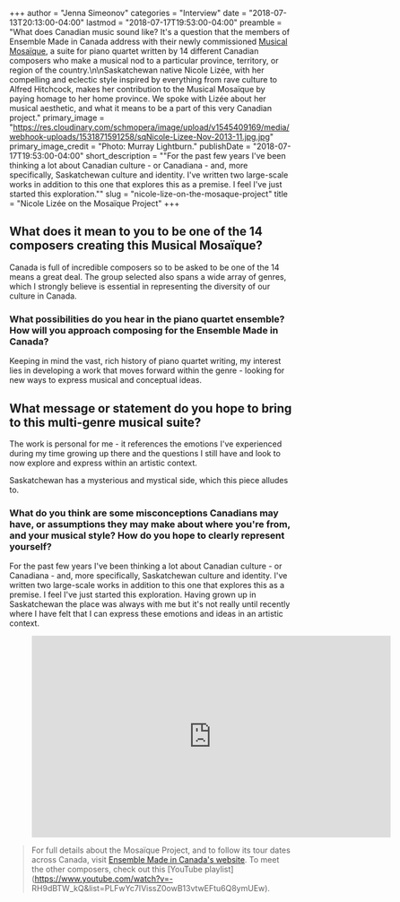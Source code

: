 +++
author = "Jenna Simeonov"
categories = "Interview"
date = "2018-07-13T20:13:00-04:00"
lastmod = "2018-07-17T19:53:00-04:00"
preamble = "What does Canadian music sound like? It's a question that the members of Ensemble Made in Canada address with their newly commissioned [Musical Mosaïque](https://www.ensemblemadeincanada.com/mosaique-project/about-the-project/), a suite for piano quartet written by 14 different Canadian composers who make a musical nod to a particular province, territory, or region of the country.\n\nSaskatchewan native Nicole Lizée, with her compelling and eclectic style inspired by everything from rave culture to Alfred Hitchcock, makes her contribution to the Musical Mosaïque by paying homage to her home province. We spoke with Lizée about her musical aesthetic, and what it means to be a part of this very Canadian project."
primary_image = "https://res.cloudinary.com/schmopera/image/upload/v1545409169/media/webhook-uploads/1531871591258/sqNicole-Lizee-Nov-2013-11.jpg.jpg"
primary_image_credit = "Photo: Murray Lightburn."
publishDate = "2018-07-17T19:53:00-04:00"
short_description = "&quot;For the past few years I&#039;ve been thinking a lot about Canadian culture - or Canadiana - and, more specifically, Saskatchewan culture and identity. I&#039;ve written two large-scale works in addition to this one that explores this as a premise. I feel I&#039;ve just started this exploration.&quot;"
slug = "nicole-lize-on-the-mosaque-project"
title = "Nicole Lizée on the Mosaïque Project"
+++

## What does it mean to you to be one of the 14 composers creating this Musical Mosaïque?

Canada is full of incredible composers so to be asked to be one of the 14 means a great deal. The group selected also spans a wide array of genres, which I strongly believe is essential in representing the diversity of our culture in Canada.

### What possibilities do you hear in the piano quartet ensemble? How will you approach composing for the Ensemble Made in Canada?

Keeping in mind the vast, rich history of piano quartet writing, my interest lies in developing a work that moves forward within the genre - looking for new ways to express musical and conceptual ideas.

## What message or statement do you hope to bring to this multi-genre musical suite?

The work is personal for me - it references the emotions I've experienced during my time growing up there and the questions I still have and look to now explore and express within an artistic context. 

Saskatchewan has a mysterious and mystical side, which this piece alludes to.

### What do you think are some misconceptions Canadians may have, or assumptions they may make about where you're from, and your musical style? How do you hope to clearly represent yourself?

For the past few years I've been thinking a lot about Canadian culture - or Canadiana - and, more specifically, Saskatchewan culture and identity. I've written two large-scale works in addition to this one that explores this as a premise. I feel I've just started this exploration. Having grown up in Saskatchewan the place was always with me but it's not really until recently where I have felt that I can express these emotions and ideas in an artistic context.

<figure data-type="video">
<iframe width="640" height="360" src="https://www.youtube.com/embed/w-R22RG_22M" frameborder="0" allow="autoplay; encrypted-media" allowfullscreen></iframe>
</figure>

>For full details about the Mosaïque Project, and to follow its tour dates across Canada, visit [Ensemble Made in Canada's website](https://www.ensemblemadeincanada.com/mosaique-project/about-the-project/). To meet the other composers, check out this [YouTube playlist](https://www.youtube.com/watch?v=-
RH9dBTW_kQ&list=PLFwYc7IVissZ0owB13vtwEFtu6Q8ymUEw).
